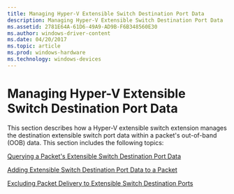 ```yaml
---
title: Managing Hyper-V Extensible Switch Destination Port Data
description: Managing Hyper-V Extensible Switch Destination Port Data
ms.assetid: 2781E64A-61D6-49A9-AD9B-F6B348560E30
ms.author: windows-driver-content
ms.date: 04/20/2017
ms.topic: article
ms.prod: windows-hardware
ms.technology: windows-devices
---
```


# Managing Hyper-V Extensible Switch Destination Port Data


This section describes how a Hyper-V extensible switch extension manages the destination extensible switch port data within a packet's out-of-band (OOB) data. This section includes the following topics:

[Querying a Packet's Extensible Switch Destination Port Data](querying-a-packet-s-extensible-switch-destination-port-data.md)

[Adding Extensible Switch Destination Port Data to a Packet](adding-extensible-switch-destination-port-data-to-a-packet.md)

[Excluding Packet Delivery to Extensible Switch Destination Ports](excluding-packet-delivery-to-extensible-switch-destination-ports.md)

 

 





